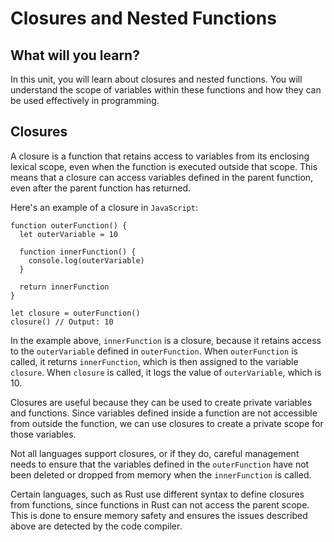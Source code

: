 # Closures and Nested Functions

## What will you learn?

In this unit, you will learn about closures and nested functions. You will understand the scope of variables within these functions and how they can be used effectively in programming.

## Closures

A closure is a function that retains access to variables from its enclosing lexical scope, even when the function is executed outside that scope. This means that a closure can access variables defined in the parent function, even after the parent function has returned.

Here's an example of a closure in `JavaScript`:

```
function outerFunction() {
  let outerVariable = 10

  function innerFunction() {
    console.log(outerVariable)
  }

  return innerFunction
}

let closure = outerFunction()
closure() // Output: 10
```

In the example above, `innerFunction` is a closure, because it retains access to the `outerVariable` defined in `outerFunction`. When `outerFunction` is called, it returns `innerFunction`, which is then assigned to the variable `closure`. When `closure` is called, it logs the value of `outerVariable`, which is 10.

Closures are useful because they can be used to create private variables and functions. Since variables defined inside a function are not accessible from outside the function, we can use closures to create a private scope for those variables.

Not all languages support closures, or if they do, careful management needs to ensure that the variables defined in the `outerFunction` have not been deleted or dropped from memory when the `innerFunction` is called.

Certain languages, such as Rust use different syntax to define closures from functions, since functions in Rust can not access the parent scope. This is done to ensure memory safety and ensures the issues described above are detected by the code compiler.